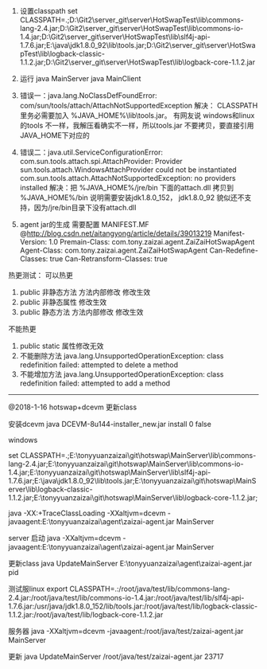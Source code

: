 1. 设置classpath
set CLASSPATH=.;D:\Git2\server_git\server\HotSwapTest\lib\commons-lang-2.4.jar;D:\Git2\server_git\server\HotSwapTest\lib\commons-io-1.4.jar;D:\Git2\server_git\server\HotSwapTest\lib\slf4j-api-1.7.6.jar;E:\java\jdk1.8.0_92\lib\tools.jar;D:\Git2\server_git\server\HotSwapTest\lib\logback-classic-1.1.2.jar;D:\Git2\server_git\server\HotSwapTest\lib\logback-core-1.1.2.jar


2. 运行 
java MainServer
java MainClient


3. 错误一：java.lang.NoClassDefFoundError: com/sun/tools/attach/AttachNotSupportedException
解决： CLASSPATH 里务必需要加入 %JAVA_HOME%\lib\tools.jar。 
有网友说 windows和linux的tools 不一样，我解压看确实不一样，所以tools.jar 不要拷贝，要直接引用JAVA_HOME下对应的

4. 错误二：java.util.ServiceConfigurationError: com.sun.tools.attach.spi.AttachProvider: Provider sun.tools.attach.WindowsAttachProvider could not be instantiated com.sun.tools.attach.AttachNotSupportedException: no providers installed
解决：把 %JAVA_HOME%/jre/bin 下面的attach.dll 拷贝到 %JAVA_HOME%/bin
说明需要安装jdk1.8.0_152， jdk1.8.0_92 貌似还不支持，因为/jre/bin目录下没有attach.dll

5. agent jar的生成 需要配置 MANIFEST.MF @http://blog.csdn.net/aitangyong/article/details/39013219
Manifest-Version: 1.0
Premain-Class: com.tony.zaizai.agent.ZaiZaiHotSwapAgent
Agent-Class: com.tony.zaizai.agent.ZaiZaiHotSwapAgent
Can-Redefine-Classes: true
Can-Retransform-Classes: true

热更测试：
可以热更
1. public 非静态方法  方法内部修改 修改生效
2. public 非静态属性               修改生效
3. public 静态方法    方法内部修改 修改生效

不能热更
1. public static 属性修改无效
2. 不能删除方法
java.lang.UnsupportedOperationException: class redefinition failed: attempted to delete a method
3. 不能增加方法
java.lang.UnsupportedOperationException: class redefinition failed: attempted to add a method

-----------------------------------------------------------------
@2018-1-16 hotswap+dcevm 更新class

安装dcevm 
java DCEVM-8u144-installer_new.jar install 0 false

windows

set CLASSPATH=.;E:\tonyyuanzaizai\git\hotswap\MainServer\lib\commons-lang-2.4.jar;E:\tonyyuanzaizai\git\hotswap\MainServer\lib\commons-io-1.4.jar;E:\tonyyuanzaizai\git\hotswap\MainServer\lib\slf4j-api-1.7.6.jar;E:\java\jdk1.8.0_92\lib\tools.jar;E:\tonyyuanzaizai\git\hotswap\MainServer\lib\logback-classic-1.1.2.jar;E:\tonyyuanzaizai\git\hotswap\MainServer\lib\logback-core-1.1.2.jar;

java  -XX:+TraceClassLoading -XXaltjvm=dcevm -javaagent:E:\tonyyuanzaizai\agent\zaizai-agent.jar MainServer


server 启动
java  -XXaltjvm=dcevm -javaagent:E:\tonyyuanzaizai\agent\zaizai-agent.jar MainServer


更新class
java UpdateMainServer E:\tonyyuanzaizai\agent\zaizai-agent.jar pid

测试服linux
export CLASSPATH=.:/root/java/test/lib/commons-lang-2.4.jar:/root/java/test/lib/commons-io-1.4.jar:/root/java/test/lib/slf4j-api-1.7.6.jar:/usr/java/jdk1.8.0_152/lib/tools.jar:/root/java/test/lib/logback-classic-1.1.2.jar:/root/java/test/lib/logback-core-1.1.2.jar

服务器
java  -XXaltjvm=dcevm -javaagent:/root/java/test/zaizai-agent.jar MainServer

更新
java UpdateMainServer /root/java/test/zaizai-agent.jar 23717